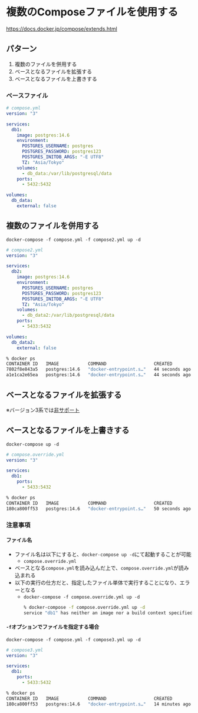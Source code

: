 # 複数のComposeファイルを使用する
https://docs.docker.jp/compose/extends.html

## パターン
1. 複数のファイルを併用する
1. ベースとなるファイルを拡張する
1. ベースとなるファイルを上書きする

### ベースファイル
```yml
# compose.yml
version: "3"

services:
  db1:
    image: postgres:14.6
    environment:
      POSTGRES_USERNAME: postgres
      POSTGRES_PASSWORD: postgres123
      POSTGRES_INITDB_ARGS: "-E UTF8"
      TZ: "Asia/Tokyo"
    volumes:
      - db_data:/var/lib/postgresql/data
    ports:
      - 5432:5432

volumes:
  db_data:
    external: false
```

## 複数のファイルを併用する
`docker-compose -f compose.yml -f compose2.yml up -d`

```yml
# compose2.yml
version: "3"

services:
  db2:
    image: postgres:14.6
    environment:
      POSTGRES_USERNAME: postgres
      POSTGRES_PASSWORD: postgres123
      POSTGRES_INITDB_ARGS: "-E UTF8"
      TZ: "Asia/Tokyo"
    volumes:
      - db_data2:/var/lib/postgresql/data
    ports:
      - 5433:5432

volumes:
  db_data2:
    external: false
```

```sh
% docker ps
CONTAINER ID   IMAGE           COMMAND                  CREATED          STATUS          PORTS                    NAMES
7802f8e843a5   postgres:14.6   "docker-entrypoint.s…"   44 seconds ago   Up 43 seconds   0.0.0.0:5432->5432/tcp   multiple_compose_files-db1-1
a1e1ca2e65ea   postgres:14.6   "docker-entrypoint.s…"   44 seconds ago   Up 43 seconds   0.0.0.0:5433->5432/tcp   multiple_compose_files-db2-1
```

## ベースとなるファイルを拡張する
※バージョン3系では[非サポート](https://docs.docker.jp/compose/extends.html#extends)

## ベースとなるファイルを上書きする
`docker-compose up -d`

```yml
# compose.override.yml
version: "3"

services:
  db1:
    ports:
      - 5433:5432
```

```sh
% docker ps
CONTAINER ID   IMAGE           COMMAND                  CREATED          STATUS          PORTS                                            NAMES
180ca800ff53   postgres:14.6   "docker-entrypoint.s…"   50 seconds ago   Up 49 seconds   0.0.0.0:5432->5432/tcp, 0.0.0.0:5433->5432/tcp   multiple_compose_files-db1-1
```

### 注意事項
#### ファイル名
- ファイル名は以下にすると、`docker-compose up -d`にて起動することが可能
   - `compose.override.yml`
- ベースとなる`compose.yml`を読み込んだ上で、`compose.override.yml`が読み込まれる
- 以下の実行の仕方だと、指定したファイル単体で実行することになり、エラーとなる
  - `docker-compose -f compose.override.yml up -d`
      ```sh
    % docker-compose -f compose.override.yml up -d
    service "db1" has neither an image nor a build context specified: invalid compose project
      ```

#### `-f`オプションでファイルを指定する場合
`docker-compose -f compose.yml -f compose3.yml up -d`
```yml
# compose3.yml
version: "3"

services:
  db1:
    ports:
      - 5433:5432
```

```sh
% docker ps
CONTAINER ID   IMAGE           COMMAND                  CREATED          STATUS          PORTS                                            NAMES
180ca800ff53   postgres:14.6   "docker-entrypoint.s…"   14 minutes ago   Up 13 seconds   0.0.0.0:5432->5432/tcp, 0.0.0.0:5433->5432/tcp   multiple_compose_files-db1-1
```
